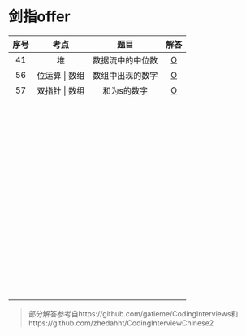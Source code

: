 # 剑指offer

| 序号 |      考点      |       题目       |                 解答                  |
| :--: | :------------: | :--------------: | :-----------------------------------: |
|  41  |       堆       | 数据流中的中位数 | [O](剑指offer/41-数据流中的中位数md)  |
|  56  | 位运算 \| 数组 | 数组中出现的数字 | [O](剑指offer/56-数组中出现的数字.md) |
|  57  | 双指针 \| 数组 |   和为s的数字    |   [O](剑指offer/57.和为s的数字.md)    |
|      |                |                  |                                       |
|      |                |                  |                                       |
|      |                |                  |                                       |
|      |                |                  |                                       |
|      |                |                  |                                       |
|      |                |                  |                                       |
|      |                |                  |                                       |
|      |                |                  |                                       |
|      |                |                  |                                       |
|      |                |                  |                                       |
|      |                |                  |                                       |
|      |                |                  |                                       |
|      |                |                  |                                       |
|      |                |                  |                                       |
|      |                |                  |                                       |
|      |                |                  |                                       |
|      |                |                  |                                       |
|      |                |                  |                                       |
|      |                |                  |                                       |
|      |                |                  |                                       |
|      |                |                  |                                       |
|      |                |                  |                                       |
|      |                |                  |                                       |
|      |                |                  |                                       |
|      |                |                  |                                       |
|      |                |                  |                                       |
|      |                |                  |                                       |
|      |                |                  |                                       |
|      |                |                  |                                       |
|      |                |                  |                                       |
|      |                |                  |                                       |
|      |                |                  |                                       |
|      |                |                  |                                       |
|      |                |                  |                                       |
|      |                |                  |                                       |
|      |                |                  |                                       |
|      |                |                  |                                       |
|      |                |                  |                                       |
|      |                |                  |                                       |
|      |                |                  |                                       |
|      |                |                  |                                       |
|      |                |                  |                                       |
|      |                |                  |                                       |
|      |                |                  |                                       |
|      |                |                  |                                       |
|      |                |                  |                                       |
|      |                |                  |                                       |
|      |                |                  |                                       |
|      |                |                  |                                       |
|      |                |                  |                                       |
|      |                |                  |                                       |
|      |                |                  |                                       |
|      |                |                  |                                       |
|      |                |                  |                                       |
|      |                |                  |                                       |
|      |                |                  |                                       |
|      |                |                  |                                       |
|      |                |                  |                                       |
|      |                |                  |                                       |
|      |                |                  |                                       |
|      |                |                  |                                       |
|      |                |                  |                                       |
|      |                |                  |                                       |
|      |                |                  |                                       |
|      |                |                  |                                       |
|      |                |                  |                                       |

> 部分解答参考自https://github.com/gatieme/CodingInterviews和https://github.com/zhedahht/CodingInterviewChinese2